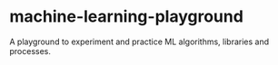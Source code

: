 # machine-learning-playground
A playground to experiment and practice ML algorithms, libraries and processes.
